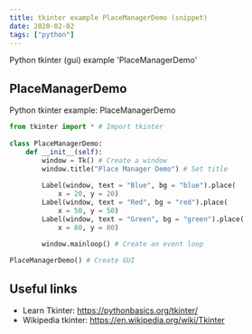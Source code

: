 ```yaml
---
title: tkinter example PlaceManagerDemo (snippet)
date: 2020-02-02
tags: ["python"]
---
```

Python tkinter (gui) example 'PlaceManagerDemo'


## PlaceManagerDemo

Python tkinter example: PlaceManagerDemo

```python
from tkinter import * # Import tkinter
    
class PlaceManagerDemo:
    def __init__(self):
        window = Tk() # Create a window
        window.title("Place Manager Demo") # Set title
        
        Label(window, text = "Blue", bg = "blue").place(
            x = 20, y = 20)
        Label(window, text = "Red", bg = "red").place(
            x = 50, y = 50)
        Label(window, text = "Green", bg = "green").place(
            x = 80, y = 80)
        
        window.mainloop() # Create an event loop

PlaceManagerDemo() # Create GUI 

```

## Useful links

- Learn Tkinter: https://pythonbasics.org/tkinter/
- Wikipedia tkinter: https://en.wikipedia.org/wiki/Tkinter
